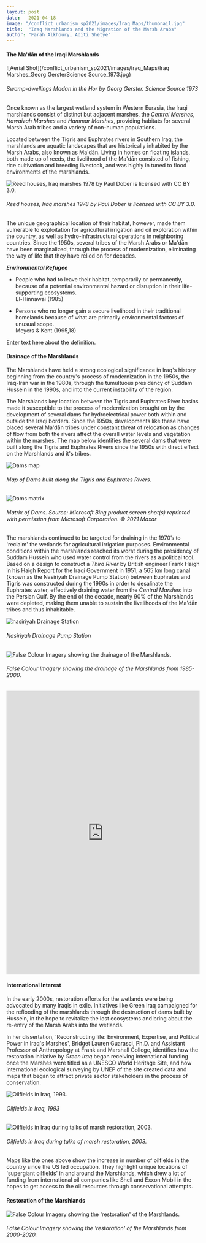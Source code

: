 ```yaml
---
layout: post
date:   2021-04-18
image: "/conflict_urbanism_sp2021/images/Iraq_Maps/thumbnail.jpg"
title:  "Iraq Marshlands and the Migration of the Marsh Arabs"
author: "Farah Alkhoury, Aditi Shetye"
---
```



#### The Ma'dān of the Iraqi Marshlands  

![Aerial Shot](/conflict_urbanism_sp2021/images/Iraq_Maps/Iraq Marshes_Georg GersterScience Source_1973.jpg)
###### *Swamp-dwellings Madan in the Hor by Georg Gerster. Science Source 1973*

Once known as the largest wetland system in Western Eurasia, the Iraqi marshlands consist of distinct but adjacent marshes, the *Central Marshes*, *Hawaizah Marshes* and *Hammar Marshes*, providing habitats for several Marsh Arab tribes and a variety of non-human populations.  

Located between the Tigris and Euphrates rivers in Southern Iraq, the marshlands are aquatic landscapes that are historically inhabited by the Marsh Arabs, also known as Ma'dān. Living in homes on floating islands, both made up of reeds, the livelihood of the Ma'dān consisted of fishing, rice cultivation and breeding livestock, and was highly in tuned to flood environments of the marshlands.  

![Reed houses, Iraq marshes 1978 by Paul Dober is licensed with CC BY 3.0.](/conflict_urbanism_sp2021/images/Iraq_Maps/Reed_houses,_Iraq_marshes_1978.jpg)
###### *Reed houses, Iraq marshes 1978 by Paul Dober is licensed with CC BY 3.0.*

The unique geographical location of their habitat, however, made them vulnerable to exploitation for agricultural irrigation and oil exploration within the country, as well as hydro-infrastructural operations in neighboring countries. Since the 1950s, several tribes of the Marsh Arabs or Ma'dān have been marginalized, through the process of modernization, eliminating the way of life that they have relied on for decades.  



***Environmental Refugee***  
  - People who had to leave their habitat, temporarily or permanently, because of a potential environmental hazard or disruption in their life-supporting ecosystems.  
  El-Hinnawai (1985)  

  - Persons who no longer gain a secure livelihood in their traditional homelands because of what are primarily environmental factors of unusual scope.  
  Meyers & Kent (1995,18)  

Enter text here about the definition.  


#### Drainage of the Marshlands  

The Marshlands have held a strong ecological significance in Iraq's history beginning from the country's process of modernization in the 1950s, the Iraq-Iran war in the 1980s, through the tumultuous presidency of Suddam Hussein in the 1990s, and into the current instability of the region.  

The Marshlands key location between the Tigris and Euphrates River basins made it susceptible to the process of modernization brought on by the development of several dams for hydroelectrical power both within and outside the Iraqi borders. Since the 1950s, developments like these have placed several Ma'dān tribes under constant threat of relocation as changes of flow from both the rivers affect the overall water levels and vegetation within the marshes. The map below identifies the several dams that were built along the Tigris and Euphrates Rivers since the 1950s with direct effect on the Marshlands and it's tribes.   

![Dams map](/conflict_urbanism_sp2021/images/Iraq_Maps/20210420_dams.jpg)
###### *Map of Dams built along the Tigris and Euphrates Rivers.*  
![Dams matrix](/conflict_urbanism_sp2021/images/Iraq_Maps/Dams.jpg)
###### *Matrix of Dams. Source: Microsoft Bing product screen shot(s) reprinted with permission from Microsoft Corporation. © 2021 Maxar* 

The marshlands continued to be targeted for draining in the 1970’s to 'reclaim' the wetlands for agricultural irrigation purposes. Environmental conditions within the marshlands reached its worst during the presidency of Suddam Hussein who used water control from the rivers as a political tool. Based on a design to construct a *Third River* by British engineer Frank Haigh in his Haigh Report for the Iraqi Government in 1951, a 565 km long canal (known as the Nasiriyah Drainage Pump Station) between Euphrates and Tigris was constructed during the 1990s in order to desalinate the Euphrates water, effectively draining water from the *Central Marshes* into the Persian Gulf. By the end of the decade, nearly 90% of the Marshlands were depleted, making them unable to sustain the livelihoods of the Ma'dān tribes and thus inhabitable.

![nasiriyah Drainage Station](/conflict_urbanism_sp2021/images/Iraq_Maps/NasiriyahDrainagePumpStation.jpg)
###### *Nasiriyah Drainage Pump Station*  



![False Colour Imagery showing the drainage of the Marshlands.](/conflict_urbanism_sp2021/images/Iraq_Maps/drainage.gif)
###### *False Colour Imagery showing the drainage of the Marshlands from 1985-2000.*  


<iframe frameborder="0" class="juxtapose" width="100%" height="740" src="https://cdn.knightlab.com/libs/juxtapose/latest/embed/index.html?uid=a4332868-a1db-11eb-84bf-df397a3ba76f"></iframe>



#### International Interest

In the early 2000s, restoration efforts for the wetlands were being advocated by many Iraqis in exile. Initiatives like Green Iraq campaigned for the reflooding of the marshlands through the destruction of dams built by Hussein, in the hope to revitalize the lost ecosystems and bring about the re-entry of the Marsh Arabs into the wetlands.  

In her dissertation, 'Reconstructing life: Environment, Expertise, and Political Power in Iraq's Marshes', Bridget Lauren Guarasci, Ph.D. and Assistant Professor of Anthropology at Frank and Marshall College, identifies how the restoration initiative by *Green Iraq* began receiving international funding once the Marshes were titled as a UNESCO World Heritage Site, and how international ecological surveying by UNEP of the site created data and maps that began to attract private sector stakeholders in the process of conservation.  

![Oilfields in Iraq, 1993.](/conflict_urbanism_sp2021/images/Iraq_Maps/OF_1993.jpg)
###### *Oilfields in Iraq, 1993*  

![Oilfields in Iraq during talks of marsh restoration, 2003.](/conflict_urbanism_sp2021/images/Iraq_Maps/OF_2003.jpg)
###### *Oilfields in Iraq during talks of marsh restoration, 2003.*  

Maps like the ones above show the increase in number of oilfields in the country since the US led occupation. They highlight unique locations of 'supergiant oilfields' in and around the Marshlands, which drew a lot of funding from international oil companies like Shell and Exxon Mobil in the hopes to get access to the oil resources through conservational attempts.  

#### Restoration of the Marshlands

![False Colour Imagery showing the 'restoration' of the Marshlands.](/conflict_urbanism_sp2021/images/Iraq_Maps/restoration.gif)
###### *False Colour Imagery showing the 'restoration' of the Marshlands from 2000-2020.* 
